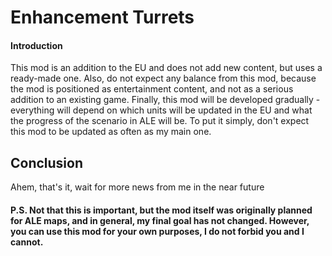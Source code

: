 # Enhancement Turrets
#### Introduction
This mod is an addition to the EU and does not add new content, but uses a ready-made one. Also, do not expect any balance from this mod, because the mod is positioned as entertainment content, and not as a serious addition to an existing game. Finally, this mod will be developed gradually - everything will depend on which units will be updated in the EU and what the progress of the scenario in ALE will be. To put it simply, don't expect this mod to be updated as often as my main one.
## Conclusion
Ahem, that's it, wait for more news from me in the near future

#### P.S. Not that this is important, but the mod itself was originally planned for ALE maps, and in general, my final goal has not changed. However, you can use this mod for your own purposes, I do not forbid you and I cannot.
